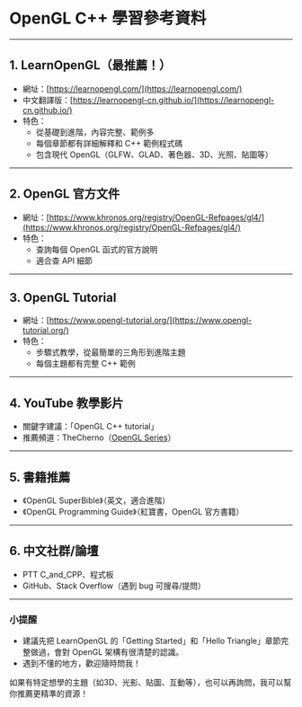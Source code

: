 # OpenGL C++ 學習參考資料

---

## 1. LearnOpenGL（最推薦！）
- 網址：[https://learnopengl.com/](https://learnopengl.com/)
- 中文翻譯版：[https://learnopengl-cn.github.io/](https://learnopengl-cn.github.io/)
- 特色：
  - 從基礎到進階，內容完整、範例多
  - 每個章節都有詳細解釋和 C++ 範例程式碼
  - 包含現代 OpenGL（GLFW、GLAD、著色器、3D、光照、貼圖等）

---

## 2. OpenGL 官方文件
- 網址：[https://www.khronos.org/registry/OpenGL-Refpages/gl4/](https://www.khronos.org/registry/OpenGL-Refpages/gl4/)
- 特色：
  - 查詢每個 OpenGL 函式的官方說明
  - 適合查 API 細節

---

## 3. OpenGL Tutorial
- 網址：[https://www.opengl-tutorial.org/](https://www.opengl-tutorial.org/)
- 特色：
  - 步驟式教學，從最簡單的三角形到進階主題
  - 每個主題都有完整 C++ 範例

---

## 4. YouTube 教學影片
- 關鍵字建議：「OpenGL C++ tutorial」
- 推薦頻道：TheCherno（[OpenGL Series](https://www.youtube.com/playlist?list=PLlrATfBNZ98fqE45g3jZA_hLGUrD4bo6_)）

---

## 5. 書籍推薦
- 《OpenGL SuperBible》（英文，適合進階）
- 《OpenGL Programming Guide》（紅寶書，OpenGL 官方書籍）

---

## 6. 中文社群/論壇
- PTT C_and_CPP、程式板
- GitHub、Stack Overflow（遇到 bug 可搜尋/提問）

---

### 小提醒
- 建議先把 LearnOpenGL 的「Getting Started」和「Hello Triangle」章節完整做過，會對 OpenGL 架構有很清楚的認識。
- 遇到不懂的地方，歡迎隨時問我！

如果有特定想學的主題（如3D、光影、貼圖、互動等），也可以再詢問，我可以幫你推薦更精準的資源！ 
